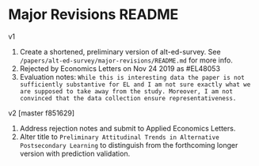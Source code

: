 # Major Revisions README

v1
1. Create a shortened, preliminary version of alt-ed-survey. See `/papers/alt-ed-survey/major-revisions/README.md` for more info.
2. Rejected by Economics Letters on Nov 24 2019 as #EL48053
3. Evaluation notes: `While this is interesting data the paper is not sufficiently substantive for EL and I am not sure exactly what we are supposed to take away from the study. Moreover, I am not convinced that the data collection ensure representativeness.`

v2 [master f851629]
1. Address rejection notes and submit to Applied Economics Letters.
2. Alter title to `Preliminary Attitudinal Trends in Alternative Postsecondary Learning` to distinguish from the forthcoming longer version with prediction validation.
